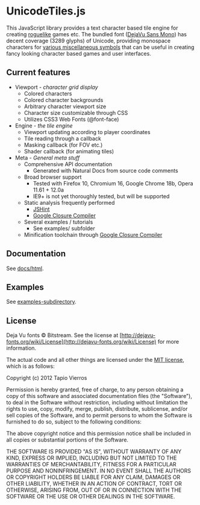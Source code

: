 UnicodeTiles.js
===============

This JavaScript library provides a text character based tile engine for creating [roguelike](http://en.wikipedia.org/wiki/Roguelike) games etc. The bundled font ([DejaVu Sans Mono](http://dejavu-fonts.org/)) has decent coverage (3289 glyphs) of Unicode, providing monospace characters for [various miscellaneous symbols](http://tapio.github.com/unicodetiles.js/examples/01-minimal.html) that can be useful in creating fancy looking character based games and user interfaces.


Current features
----------------
* Viewport - _character grid display_
	- Colored characters
	- Colored character backgrounds
	- Arbitrary character viewport size
	- Character size customizable through CSS
	- Utilizes CSS3 Web Fonts (@font-face)
* Engine - _the tile engine_
	- Viewport updating according to player coordinates
	- Tile reading through a callback
	- Masking callback (for FOV etc.)
	- Shader callback (for animating tiles)
* Meta - _General meta stuff_
	- Comprehensive API documentation
		+ Generated with Natural Docs from source code comments
	- Broad browser support
		+ Tested with Firefox 10, Chromium 16, Google Chrome 18b, Opera 11.61 + 12.0a
		+ IE9+ is not yet thoroughly tested, but will be supported
	- Static analysis frequently performed
		+ [JSHint](http://www.jshint.com/)
		+ [Google Closure Compiler](http://closure-compiler.appspot.com/)
	- Several examples / tutorials
		+ See examples/ subfolder
	- Minification toolchain through [Google Closure Compiler](http://closure-compiler.appspot.com/)


Documentation
-------------

See [docs/html](docs/html/).


Examples
--------

See [examples-subdirectory](examples/).


License
-------

Deja Vu fonts &copy; Bitstream. See the license at [http://dejavu-fonts.org/wiki/License](http://dejavu-fonts.org/wiki/License) for more information.

The actual code and all other things are licensed under the [MIT license](http://opensource.org/licenses/MIT), which is as follows:

Copyright (c) 2012 Tapio Vierros
	
Permission is hereby granted, free of charge, to any person obtaining a copy of this software and associated documentation files (the "Software"), to deal in the Software without restriction, including without limitation the rights to use, copy, modify, merge, publish, distribute, sublicense, and/or sell copies of the Software, and to permit persons to whom the Software is furnished to do so, subject to the following conditions:

The above copyright notice and this permission notice shall be included in all copies or substantial portions of the Software.

THE SOFTWARE IS PROVIDED "AS IS", WITHOUT WARRANTY OF ANY KIND, EXPRESS OR IMPLIED, INCLUDING BUT NOT LIMITED TO THE WARRANTIES OF MERCHANTABILITY, FITNESS FOR A PARTICULAR PURPOSE AND NONINFRINGEMENT. IN NO EVENT SHALL THE AUTHORS OR COPYRIGHT HOLDERS BE LIABLE FOR ANY CLAIM, DAMAGES OR OTHER LIABILITY, WHETHER IN AN ACTION OF CONTRACT, TORT OR OTHERWISE, ARISING FROM, OUT OF OR IN CONNECTION WITH THE SOFTWARE OR THE USE OR OTHER DEALINGS IN THE SOFTWARE.

